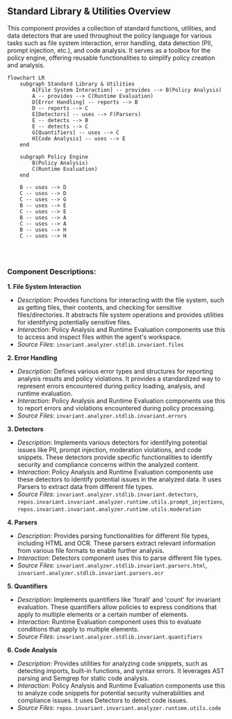 ## Standard Library & Utilities Overview

This component provides a collection of standard functions, utilities, and data detectors that are used throughout the policy language for various tasks such as file system interaction, error handling, data detection (PII, prompt injection, etc.), and code analysis. It serves as a toolbox for the policy engine, offering reusable functionalities to simplify policy creation and analysis.

```mermaid
flowchart LR
    subgraph Standard Library & Utilities
        A[File System Interaction] -- provides --> B(Policy Analysis)
        A -- provides --> C(Runtime Evaluation)
        D[Error Handling] -- reports --> B
        D -- reports --> C
        E[Detectors] -- uses --> F(Parsers)
        E -- detects --> B
        E -- detects --> C
        G[Quantifiers] -- uses --> C
        H[Code Analysis] -- uses --> E
    end

    subgraph Policy Engine
        B(Policy Analysis)
        C(Runtime Evaluation)
    end

    B -- uses --> D
    C -- uses --> D
    C -- uses --> G
    B -- uses --> E
    C -- uses --> E
    B -- uses --> A
    C -- uses --> A
    B -- uses --> H
    C -- uses --> H




```

### Component Descriptions:

**1. File System Interaction**
   - *Description*: Provides functions for interacting with the file system, such as getting files, their contents, and checking for sensitive files/directories. It abstracts file system operations and provides utilities for identifying potentially sensitive files.
   - *Interaction*: Policy Analysis and Runtime Evaluation components use this to access and inspect files within the agent's workspace.
   - *Source Files*: `invariant.analyzer.stdlib.invariant.files`

**2. Error Handling**
   - *Description*: Defines various error types and structures for reporting analysis results and policy violations. It provides a standardized way to represent errors encountered during policy loading, analysis, and runtime evaluation.
   - *Interaction*: Policy Analysis and Runtime Evaluation components use this to report errors and violations encountered during policy processing.
   - *Source Files*: `invariant.analyzer.stdlib.invariant.errors`

**3. Detectors**
   - *Description*: Implements various detectors for identifying potential issues like PII, prompt injection, moderation violations, and code snippets. These detectors provide specific functionalities to identify security and compliance concerns within the analyzed content.
   - *Interaction*: Policy Analysis and Runtime Evaluation components use these detectors to identify potential issues in the analyzed data. It uses Parsers to extract data from different file types.
   - *Source Files*: `invariant.analyzer.stdlib.invariant.detectors`, `repos.invariant.invariant.analyzer.runtime.utils.prompt_injections`, `repos.invariant.invariant.analyzer.runtime.utils.moderation`

**4. Parsers**
   - *Description*: Provides parsing functionalities for different file types, including HTML and OCR. These parsers extract relevant information from various file formats to enable further analysis.
   - *Interaction*: Detectors component uses this to parse different file types.
   - *Source Files*: `invariant.analyzer.stdlib.invariant.parsers.html`, `invariant.analyzer.stdlib.invariant.parsers.ocr`

**5. Quantifiers**
   - *Description*: Implements quantifiers like 'forall' and 'count' for invariant evaluation. These quantifiers allow policies to express conditions that apply to multiple elements or a certain number of elements.
   - *Interaction*: Runtime Evaluation component uses this to evaluate conditions that apply to multiple elements.
   - *Source Files*: `invariant.analyzer.stdlib.invariant.quantifiers`

**6. Code Analysis**
   - *Description*: Provides utilities for analyzing code snippets, such as detecting imports, built-in functions, and syntax errors. It leverages AST parsing and Semgrep for static code analysis.
   - *Interaction*: Policy Analysis and Runtime Evaluation components use this to analyze code snippets for potential security vulnerabilities and compliance issues. It uses Detectors to detect code issues.
   - *Source Files*: `repos.invariant.invariant.analyzer.runtime.utils.code`
